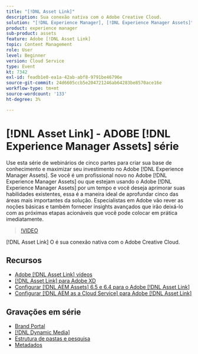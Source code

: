 ```yaml
---
title: "[!DNL Asset Link]"
description: Sua conexão nativa com o Adobe Creative Cloud.
solution: "[!DNL Experience Manager], [!DNL Experience Manager Assets]"
product: experience manager
sub-product: assets
feature: Adobe [!DNL Asset Link]
topic: Content Management
role: User
level: Beginner
version: Cloud Service
type: Event
kt: 7342
exl-id: feadb1e0-ea1a-42ab-abf8-9791be46796e
source-git-commit: 24d6605ccb5e204721246ab64283be8570ace16e
workflow-type: tm+mt
source-wordcount: '133'
ht-degree: 3%

---
```


# [!DNL Asset Link] - ADOBE [!DNL Experience Manager Assets] série

Use esta série de webinários de cinco partes para criar sua base de conhecimento e maximizar seu investimento no Adobe [!DNL Experience Manager Assets]. Se você é um profissional novo no Adobe [!DNL Experience Manager Assets] ou que estejam usando o Adobe [!DNL Experience Manager Assets] por um tempo e você deseja aprimorar suas habilidades existentes, essa é a maneira ideal de aprofundar cinco das áreas mais importantes da solução. Especialistas em Adobe vão rever as noções básicas e também fornecer insights avançados que irão deixá-lo com as próximas etapas acionáveis que você pode colocar em prática imediatamente.

>[!VIDEO](https://video.tv.adobe.com/v/332127/?quality=12&learn=on&hidetitle=true)

[!DNL Asset Link] O é sua conexão nativa com o Adobe Creative Cloud.

## Recursos

* [Adobe [!DNL Asset Link] vídeos](https://experienceleague.adobe.com/docs/experience-manager-learn/assets/adobe-asset-link/launch-adobe-asset-link.html)
* [[!DNL Asset Link] para Adobe XD](https://helpx.adobe.com/enterprise/admin-guide.html/enterprise/using/adobe-asset-link-for-xd.ug.html)
* [Configurar [!DNL AEM Assets] 6.5 e 6.4 para o Adobe [!DNL Asset Link]](https://helpx.adobe.com/enterprise/using/configure-aem-assets-6-for-asset-link.html)
* [Configurar [!DNL AEM as a Cloud Service] para Adobe [!DNL Asset Link]](https://helpx.adobe.com/enterprise/admin-guide.html/enterprise/using/configure-aem-assets-for-asset-link.ug.html)

## Gravações em série

* [Brand Portal](brand-portal.md)
* [[!DNL Dynamic Media]](dynamic-media.md)
* [Estrutura de pastas e pesquisa](folder-structure-search.md)
* [Metadados](metadata.md)
